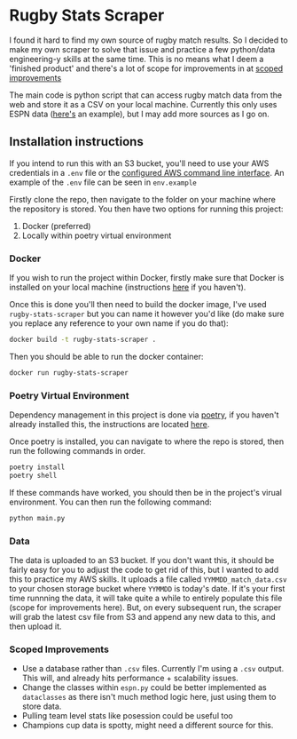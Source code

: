 # Rugby Stats Scraper

I found it hard to find my own source of rugby match results. So I decided to make my own scraper to solve that issue and practice a few python/data engineering-y skills at the same time. This is no means what I deem a 'finished product' and there's a lot of scope for improvements in at [scoped improvements](#scoped-improvements)

The main code is python script that can access rugby match data from the web and store it as a CSV on your local machine. Currently this only uses ESPN data ([here's](https://www.espn.co.uk/rugby/scoreboard?date=20220917) an example), but I may add more sources as I go on.

## Installation instructions

If you intend to run this with an S3 bucket, you'll need to use your AWS credentials in a `.env` file or the [configured AWS command line interface](https://aws.amazon.com/cli/). An example of the `.env` file can be seen in `env.example`

Firstly clone the repo, then navigate to the folder on your machine where the repository is stored. You then have two options for running this project:

1. Docker (preferred)
2. Locally within poetry virtual environment

### Docker

If you wish to run the project within Docker, firstly make sure that Docker is installed on your local machine (instructions [here](https://docs.docker.com/get-docker/) if you haven't).

Once this is done you'll then need to build the docker image, I've used `rugby-stats-scraper` but you can name it however you'd like (do make sure you replace any reference to your own name if you do that):

```bash
docker build -t rugby-stats-scraper .
```

Then you should be able to run the docker container:

```bash
docker run rugby-stats-scraper
```

### Poetry Virtual Environment

Dependency management in this project is done via [poetry](https://python-poetry.org/), if you haven't already installed this, the instructions are located [here](https://python-poetry.org/docs/#installation).

Once poetry is installed, you can navigate to where the repo is stored, then run the following commands in order.

```bash
poetry install
poetry shell
```

If these commands have worked, you should then be in the project's virual environment. You can then run the following command:

```bash
python main.py
```

### Data

The data is uploaded to an S3 bucket. If you don't want this, it should be fairly easy for you to adjust the code to get rid of this, but I wanted to add this to practice my AWS skills. It uploads a file called `YYMMDD_match_data.csv` to your chosen storage bucket where `YYMMDD` is today's date. If it's your first time runnning the data, it will take quite a while to entirely populate this file (scope for improvements here). But, on every subsequent run, the scraper will grab the latest csv file from S3 and append any new data to this, and then upload it.

### Scoped Improvements

- Use a database rather than `.csv` files. Currently I'm using a `.csv` output. This will, and already hits performance + scalability issues.
- Change the classes within `espn.py` could be better implemented as `dataclasses` as there isn't much method logic here, just using them to store data.
- Pulling team level stats like posession could be useful too
- Champions cup data is spotty, might need a different source for this.

